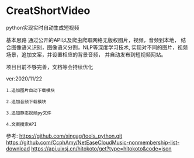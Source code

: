 # CreatShortVideo
python实现实时自动生成短视频

基本思路
通过公开的API以及爬虫爬取网络无版权图片，视频，音频到本地，
结合图像语义识别，图像语义分割，NLP等深度学习技术,
实现对不同的图片，视频场景，追加文案，并设置相应的背景音频，
并自动发布到短视频网站。


项目目前不够完善，文档等会持续优化

ver:2020/11/22

	1.追加图片自动下载模块

	2.追加音频下载模块

	3.追加静态视频py文件

	4.文案搜索API



参考:
https://github.com/xingag/tools_python.git
https://github.com/CcphAmy/NetEaseCloudMusic-nonmembership-list-download
https://api.uixsj.cn/hitokoto/get?type=hitokoto&code=json
